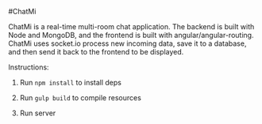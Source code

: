 #ChatMi

ChatMi is a real-time multi-room chat application. The backend is built with Node and MongoDB, and the frontend is built with angular/angular-routing. ChatMi uses socket.io process new incoming data, save it to a database, and then send it back to the frontend to be displayed.


Instructions:

1) Run `npm install` to install deps

2) Run `gulp build` to compile resources

3) Run server